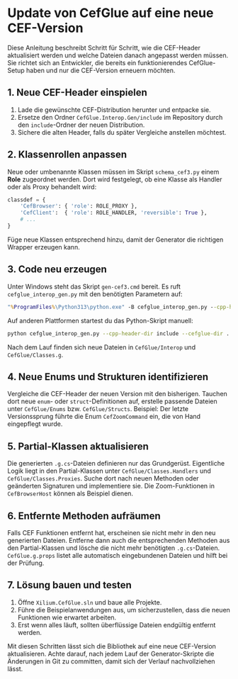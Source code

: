 # Update von CefGlue auf eine neue CEF-Version

Diese Anleitung beschreibt Schritt für Schritt, wie die CEF-Header
aktualisiert werden und welche Dateien danach angepasst werden müssen.
Sie richtet sich an Entwickler, die bereits ein funktionierendes CefGlue-Setup
haben und nur die CEF-Version erneuern möchten.

## 1. Neue CEF-Header einspielen

1. Lade die gewünschte CEF-Distribution herunter und entpacke sie.
2. Ersetze den Ordner `CefGlue.Interop.Gen/include` im Repository durch den
   `include`-Ordner der neuen Distribution.
3. Sichere die alten Header, falls du später Vergleiche anstellen möchtest.

## 2. Klassenrollen anpassen

Neue oder umbenannte Klassen müssen im Skript `schema_cef3.py` einem
**Role** zugeordnet werden. Dort wird festgelegt, ob eine Klasse als
Handler oder als Proxy behandelt wird:

```python
classdef = {
    'CefBrowser': { 'role': ROLE_PROXY },
    'CefClient':  { 'role': ROLE_HANDLER, 'reversible': True },
    # ...
}
```

Füge neue Klassen entsprechend hinzu, damit der Generator die richtigen
Wrapper erzeugen kann.

## 3. Code neu erzeugen

Unter Windows steht das Skript `gen-cef3.cmd` bereit. Es ruft
`cefglue_interop_gen.py` mit den benötigten Parametern auf:

```cmd
"%ProgramFiles%\Python313\python.exe" -B cefglue_interop_gen.py --cpp-header-dir include --cefglue-dir ..\CefGlue\ --no-backup
```

Auf anderen Plattformen startest du das Python-Skript manuell:

```bash
python cefglue_interop_gen.py --cpp-header-dir include --cefglue-dir ../CefGlue/ --no-backup
```

Nach dem Lauf finden sich neue Dateien in `CefGlue/Interop` und `CefGlue/Classes.g`.

## 4. Neue Enums und Strukturen identifizieren

Vergleiche die CEF-Header der neuen Version mit den bisherigen. Tauchen dort
neue `enum`- oder `struct`-Definitionen auf, erstelle passende Dateien unter
`CefGlue/Enums` bzw. `CefGlue/Structs`. Beispiel: Der letzte Versionssprung
führte die Enum `CefZoomCommand` ein, die von Hand eingepflegt wurde.

## 5. Partial-Klassen aktualisieren

Die generierten `.g.cs`-Dateien definieren nur das Grundgerüst. Eigentliche
Logik liegt in den Partial-Klassen unter `CefGlue/Classes.Handlers` und
`CefGlue/Classes.Proxies`. Suche dort nach neuen Methoden oder geänderten
Signaturen und implementiere sie. Die Zoom-Funktionen in
`CefBrowserHost` können als Beispiel dienen.

## 6. Entfernte Methoden aufräumen

Falls CEF Funktionen entfernt hat, erscheinen sie nicht mehr in den neu
generierten Dateien. Entferne dann auch die entsprechenden Methoden aus den
Partial-Klassen und lösche die nicht mehr benötigten `.g.cs`-Dateien.
`CefGlue.g.props` listet alle automatisch eingebundenen Dateien und hilft bei der
Prüfung.

## 7. Lösung bauen und testen

1. Öffne `Xilium.CefGlue.sln` und baue alle Projekte.
2. Führe die Beispielanwendungen aus, um sicherzustellen, dass die neuen
   Funktionen wie erwartet arbeiten.
3. Erst wenn alles läuft, sollten überflüssige Dateien endgültig entfernt werden.

Mit diesen Schritten lässt sich die Bibliothek auf eine neue CEF-Version
aktualisieren. Achte darauf, nach jedem Lauf der Generator-Skripte die
Änderungen in Git zu committen, damit sich der Verlauf nachvollziehen lässt.
